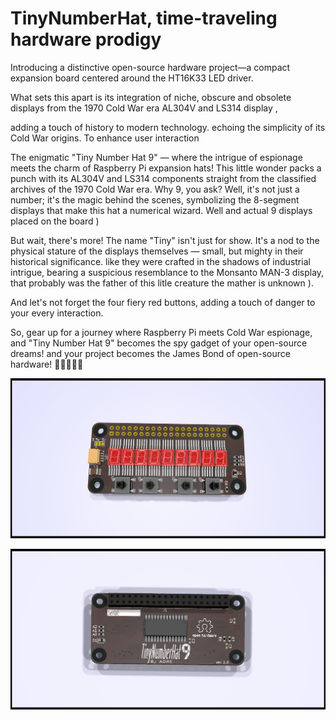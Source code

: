# TinyNumberHat,  time-traveling hardware prodigy 

Introducing a distinctive open-source hardware project—a compact expansion board centered around the HT16K33 LED driver.

 What sets this apart is its integration of niche, obscure and obsolete displays  from the 1970 Cold War era AL304V and LS314 display ,

adding a touch of history to modern technology.
echoing the simplicity of its Cold War origins. To enhance user interaction 


The enigmatic "Tiny Number Hat 9" — where the intrigue of espionage meets the charm of Raspberry Pi expansion hats!
 This little wonder packs a punch with its AL304V and LS314 components straight from the classified archives of the 1970 Cold War era. 
Why 9, you ask? Well, it's not just a number; it's the magic behind the scenes, symbolizing the 8-segment displays that make this hat a numerical wizard.
Well and actual 9 displays placed on the board )

But wait, there's more! The name "Tiny" isn't just for show. It's a nod to the physical stature of the displays themselves — small, but mighty in their historical significance. like they were crafted in the shadows of industrial intrigue, bearing a suspicious resemblance to the Monsanto MAN-3 display, that probably was the father of this litle creature the mather is unknown ). 

And let's not forget the four fiery red buttons, adding a touch of danger to your every interaction.

So, gear up for a journey where Raspberry Pi meets Cold War espionage, and "Tiny Number Hat 9" becomes the spy gadget of your open-source dreams!
 and your project becomes the James Bond of open-source hardware! 🎩🕵️‍♂️🔴✨


![Alt text](TinyNumberHat_front.png)

![Alt text](TinyNumberHat_back.png)


